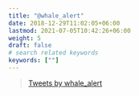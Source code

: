 ```yaml
---
title: "@whale_alert"
date: 2018-12-29T11:02:05+06:00
lastmod: 2021-07-05T10:42:26+06:00
weight: 5
draft: false
# search related keywords
keywords: [""]
---
```


> <a class="twitter-timeline" data-lang="de" data-height="1000" data-theme="light" href="https://twitter.com/whale_alert?ref_src=twsrc%5Etfw">Tweets by whale_alert</a> <script async src="https://platform.twitter.com/widgets.js" charset="utf-8"></script>